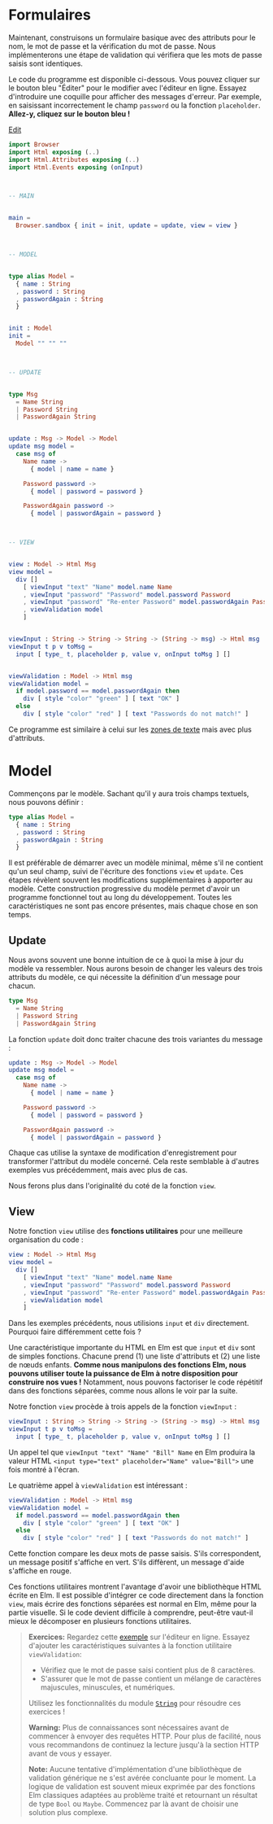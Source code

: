 # Formulaires

Maintenant, construisons un formulaire basique avec des attributs pour le nom, le mot de passe et la vérification du mot de passe. Nous implémenterons une étape de validation qui vérifiera que les mots de passe saisis sont identiques. 

Le code du programme est disponible ci-dessous. Vous pouvez cliquer sur le bouton bleu "Éditer" pour le modifier avec l'éditeur en ligne. Essayez d'introduire une coquille pour afficher des messages d'erreur. Par exemple, en saisissant incorrectement le champ `password` ou la fonction `placeholder`. **Allez-y, cliquez sur le bouton bleu !**

<div class="edit-link"><a href="https://elm-lang.org/examples/forms">Edit</a></div>

```elm
import Browser
import Html exposing (..)
import Html.Attributes exposing (..)
import Html.Events exposing (onInput)



-- MAIN


main =
  Browser.sandbox { init = init, update = update, view = view }



-- MODEL


type alias Model =
  { name : String
  , password : String
  , passwordAgain : String
  }


init : Model
init =
  Model "" "" ""



-- UPDATE


type Msg
  = Name String
  | Password String
  | PasswordAgain String


update : Msg -> Model -> Model
update msg model =
  case msg of
    Name name ->
      { model | name = name }

    Password password ->
      { model | password = password }

    PasswordAgain password ->
      { model | passwordAgain = password }



-- VIEW


view : Model -> Html Msg
view model =
  div []
    [ viewInput "text" "Name" model.name Name
    , viewInput "password" "Password" model.password Password
    , viewInput "password" "Re-enter Password" model.passwordAgain PasswordAgain
    , viewValidation model
    ]


viewInput : String -> String -> String -> (String -> msg) -> Html msg
viewInput t p v toMsg =
  input [ type_ t, placeholder p, value v, onInput toMsg ] []


viewValidation : Model -> Html msg
viewValidation model =
  if model.password == model.passwordAgain then
    div [ style "color" "green" ] [ text "OK" ]
  else
    div [ style "color" "red" ] [ text "Passwords do not match!" ]
```

Ce programme est similaire à celui sur les [zones de texte](text_fields.md) mais avec plus d'attributs.


# Model

Commençons par le modèle. Sachant qu'il y aura trois champs textuels, nous pouvons définir :

```elm
type alias Model =
  { name : String
  , password : String
  , passwordAgain : String
  }
```

Il est préférable de démarrer avec un modèle minimal, même s'il ne contient qu'un seul champ, suivi de l'écriture des fonctions `view` et `update`. Ces étapes révèlent souvent les modifications supplémentaires à apporter au modèle. Cette construction progressive du modèle permet d'avoir un programme fonctionnel tout au long du développement. Toutes les caractéristiques ne sont pas encore présentes, mais chaque chose en son temps.

## Update

Nous avons souvent une bonne intuition de ce à quoi la mise à jour du modèle va ressembler. Nous aurons besoin de changer les valeurs des trois attributs du modèle, ce qui nécessite la définition d'un message pour chacun.

```elm
type Msg
  = Name String
  | Password String
  | PasswordAgain String
```

La fonction `update` doit donc traiter chacune des trois variantes du message :

```elm
update : Msg -> Model -> Model
update msg model =
  case msg of
    Name name ->
      { model | name = name }

    Password password ->
      { model | password = password }

    PasswordAgain password ->
      { model | passwordAgain = password }
```

Chaque cas utilise la syntaxe de modification d'enregistrement pour transformer l'attribut du modèle concerné. Cela reste semblable à d'autres exemples vus précédemment, mais avec plus de cas.

Nous ferons plus dans l'originalité du coté de la fonction `view`.


## View

Notre fonction `view` utilise des **fonctions utilitaires** pour une meilleure organisation du code :

```elm
view : Model -> Html Msg
view model =
  div []
    [ viewInput "text" "Name" model.name Name
    , viewInput "password" "Password" model.password Password
    , viewInput "password" "Re-enter Password" model.passwordAgain PasswordAgain
    , viewValidation model
    ]
```

Dans les exemples précédents, nous utilisions `input` et `div` directement. Pourquoi faire différemment cette fois ?

Une caractéristique importante du HTML en Elm est que `input` et `div` sont de simples fonctions. Chacune prend (1) une liste d'attributs et (2) une liste de nœuds enfants. **Comme nous manipulons des fonctions Elm, nous pouvons utiliser toute la puissance de Elm à notre disposition pour construire nos vues !** Notamment, nous pouvons factoriser le code répétitif dans des fonctions séparées, comme nous allons le voir par la suite.

Notre fonction `view` procède à trois appels de la fonction `viewInput` :

```elm
viewInput : String -> String -> String -> (String -> msg) -> Html msg
viewInput t p v toMsg =
  input [ type_ t, placeholder p, value v, onInput toMsg ] []
```

Un appel tel que `viewInput "text" "Name" "Bill" Name` en Elm produira la valeur HTML `<input type="text" placeholder="Name" value="Bill">` une fois montré à l'écran.

Le quatrième appel à `viewValidation` est intéressant :

```elm
viewValidation : Model -> Html msg
viewValidation model =
  if model.password == model.passwordAgain then
    div [ style "color" "green" ] [ text "OK" ]
  else
    div [ style "color" "red" ] [ text "Passwords do not match!" ]
```

Cette fonction compare les deux mots de passe saisis. S'ils correspondent, un message positif s'affiche en vert. S'ils diffèrent, un message d'aide s'affiche en rouge.

Ces fonctions utilitaires montrent l'avantage d'avoir une bibliothèque HTML écrite en Elm. Il est possible d'intégrer ce code directement dans la fonction `view`, mais écrire des fonctions séparées est normal en Elm, même pour la partie visuelle. Si le code devient difficile à comprendre, peut-être vaut-il mieux le décomposer en plusieurs fonctions utilitaires. 

> **Exercices:** Regardez cette [exemple](https://elm-lang.org/examples/forms) sur l'éditeur en ligne. Essayez d'ajouter les caractéristiques suivantes à la fonction utilitaire `viewValidation`:
>
>  - Vérifiez que le mot de passe saisi contient plus de 8 caractères.
>  - S'assurer que le mot de passe contient un mélange de caractères majuscules, minuscules, et numériques.
>
> Utilisez les fonctionnalités du module [`String`](https://package.elm-lang.org/packages/elm/core/latest/String) pour résoudre ces exercices !
>
> **Warning:** Plus de connaissances sont nécessaires avant de commencer à envoyer des requêtes HTTP. Pour plus de facilité, nous vous recommandons de continuez la lecture jusqu'à la section HTTP avant de vous y essayer.
>
> **Note:** Aucune tentative d'implémentation d'une bibliothèque de validation générique ne s'est avérée concluante pour le moment. La logique de validation est souvent mieux exprimée par des fonctions Elm classiques adaptées au problème traité et retournant un résultat de type `Bool` ou `Maybe`. Commencez par là avant de choisir une solution plus complexe.
